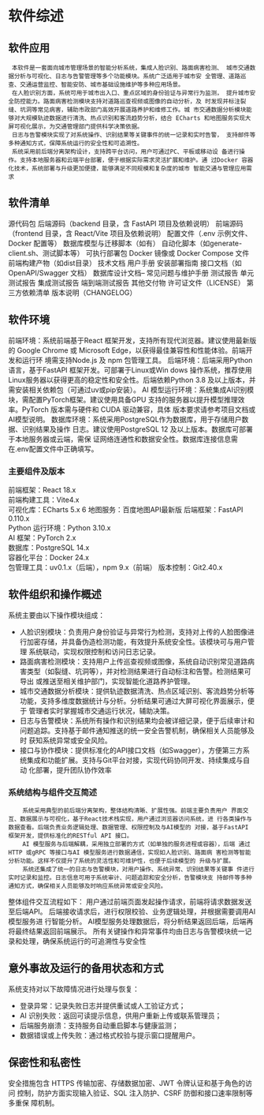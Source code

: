 # 软件综述
## 软件应用
     本软件是一套面向城市管理场景的智能分析系统，集成人脸识别、路面病害检测、 城市交通数据分析与可视化、日志与告警管理等多个功能模块。系统广泛适用于城市安 全管理、道路巡查、交通运营监控、智能安防、城市基础设施维护等多种应用场景。 
     在人脸识别方面，系统可用于城市出入口、重点区域的身份验证与异常行为监测， 提升城市安全防控能力。路面病害检测模块支持对道路巡查视频或图像的自动分析，及 时发现并标注裂缝、坑洞等常见病害，辅助市政部门高效开展道路养护和维修工作。城 市交通数据分析模块能够对大规模轨迹数据进行清洗、热点识别和客流趋势分析，结合 ECharts 和地图服务实现大屏可视化展示，为交通管理部门提供科学决策依据。 
     日志与告警模块实现了对系统操作、识别结果等关键事件的统一记录和实时告警， 支持邮件等多种通知方式，保障系统运行的安全性和可追溯性。 
     系统采用前后端分离架构设计，支持跨平台访问，用户可通过PC、平板或移动设 备进行操作。支持本地服务器和云端平台部署，便于根据实际需求灵活扩展和维护。通 过Docker 容器化技术，系统部署与升级更加便捷，能够满足不同规模和复杂度的城市 智能交通与管理应用需求
## 软件清单
源代码包
后端源码（backend 目录，含 FastAPI 项目及依赖说明）
前端源码（frontend 目录，含 React/Vite 项目及依赖说明）
  配置文件（.env 示例文件、Docker 配置等）
  数据库模型与迁移脚本（如有）
  自动化脚本（如generate-client.sh、测试脚本等）
可执行部署包
Docker 镜像或 Docker Compose 文件
前端构建产物（如dist目录）
  技术文档
  用户手册
安装部署指南
接口文档（如OpenAPI/Swagger 文档） 
数据库设计文档– 常见问题与维护手册
测试报告
单元测试报告
集成测试报告
端到端测试报告
其他交付物
许可证文件（LICENSE）
第三方依赖清单
版本说明（CHANGELOG）
## 软件环境
前端环境：系统前端基于React 框架开发，支持所有现代浏览器。建议使用最新版的 Google Chrome 或 Microsoft Edge，以获得最佳兼容性和性能体验。前端开发和运行环 境需支持Node.js 及 npm 包管理工具。 
后端环境：后端采用Python语言，基于FastAPI 框架开发。可部署于Linux或Win dows 操作系统，推荐使用Linux服务器以获得更高的稳定性和安全性。后端依赖Python  3.8 及以上版本，并需安装相关依赖包（可通过uv或pip安装）。 
AI 模型运行环境：系统集成AI识别模块，需配置PyTorch框架。建议使用具备GPU 支持的服务器以提升模型推理效率。PyTorch 版本需与硬件和 CUDA 驱动兼容，具体 版本要求请参考项目文档或AI模型说明。 
数据库环境：系统采用PostgreSQL作为数据库，用于存储用户数据、识别结果及操作 日志。建议使用PostgreSQL 12 及以上版本。数据库可部署于本地服务器或云端，需保 证网络连通性和数据安全性。数据库连接信息需在.env配置文件中正确填写。
### 主要组件及版本
前端框架：React 18.x  
前端构建工具：Vite4.x  
可视化库：ECharts 5.x  6 
地图服务：百度地图API最新版 
后端框架：FastAPI 0.110.x  
Python 运行环境：Python 3.10.x  
AI 框架：PyTorch 2.x  
数据库：PostgreSQL 14.x  
容器化平台：Docker 24.x  
包管理工具：uv0.1.x（后端），npm 9.x（前端） 
版本控制：Git2.40.x
## 软件组织和操作概述
系统主要由以下操作模块组成： 
- 人脸识别模块：负责用户身份验证与异常行为检测，支持对上传的人脸图像进 行加密存储，并具备伪造检测功能，有效提升系统安全性。该模块可与用户管理 系统联动，实现权限控制和访问日志记录。
- 路面病害检测模块：支持用户上传巡查视频或图像，系统自动识别常见道路病 害类型（如裂缝、坑洞等），并对检测结果进行自动标注和告警。检测结果可导出 或推送至相关维护部门，实现智能化道路养护管理。
- 城市交通数据分析模块：提供轨迹数据清洗、热点区域识别、客流趋势分析等 功能，支持多维度数据统计与分析。分析结果可通过大屏可视化界面展示，便于 管理者实时掌握城市交通运行状况，辅助决策。
- 日志与告警模块：系统所有操作和识别结果均会被详细记录，便于后续审计和 问题追踪。支持基于邮件通知推送的统一安全告警机制，确保相关人员能够及时 获知系统异常或安全风险。 
- 接口与协作模块：提供标准化的API接口文档（如Swagger），方便第三方系 统集成和功能扩展。支持与Git平台对接，实现代码协同开发、持续集成与自动 化部署，提升团队协作效率
### 系统结构与组件交互简述       
        系统采用典型的前后端分离架构，整体结构清晰、扩展性强。前端主要负责用户 界面交互、数据展示与可视化，基于React技术栈实现，用户通过浏览器访问系统，进 行各类操作与数据查看。后端负责业务逻辑处理、数据管理、权限控制及与AI模型的 对接，基于FastAPI 框架开发，提供标准化的RESTful API 接口。 
        AI 模型服务与后端解耦，采用独立部署的方式（如单独的服务进程或容器），后端 通过HTTP 或gRPC 等接口与AI 模型服务进行数据通信，实现如人脸识别、路面病 害检测等智能分析功能。这样不仅提升了系统的灵活性和可维护性，也便于后续模型的 升级与扩展。 
        系统还集成了统一的日志与告警模块，对用户操作、系统异常、识别结果等关键事 件进行实时记录和监控。日志信息可用于系统审计、问题追踪和安全分析，告警模块支 持邮件等多种通知方式，确保相关人员能够及时响应系统异常或安全风险。 

整体组件交互流程如下： 
用户通过前端页面发起操作请求，前端将请求数据发送至后端API。 
后端接收请求后，进行权限校验、业务逻辑处理，并根据需要调用AI模型服务进 行智能分析。 
AI模型服务处理数据后，将分析结果返回后端，后端再将最终结果返回前端展示。 
所有关键操作和异常事件均由日志与告警模块统一记录和处理，确保系统运行的可追溯性与安全性
## 意外事故及运行的备用状态和方式
系统支持对以下故障情况进行处理与恢复： 
- 登录异常：记录失败日志并提供重试或人工验证方式； 
- AI 识别失败：返回可读提示信息，供用户重新上传或联系管理员； 
- 后端服务崩溃：支持服务自动重启脚本与健康监测； 
- 数据错误或上传失败：通过格式校验与提示窗口提醒用户。
## 保密性和私密性
安全措施包含 HTTPS 传输加密、存储数据加密、JWT 令牌认证和基于角色的访问 控制，防护方面实现输入验证、SQL 注入防护、CSRF 防御和接口速率限制等多重保 障机制。